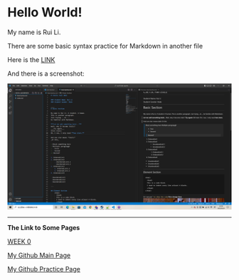 # Hello World!

My name is Rui Li. 

There are some basic syntax practice for Markdown in another file

Here is the [LINK](BasicSyntax.md "Na Na Na Na Na Na Na")

And there is a screenshot:

![Screenshot](Screenshot.png)


---


**The Link to Some Pages**

[WEEK 0](https://ucsd-cse15l-f22.github.io/week/week0/ "Not Bad")

[My Github Main Page](https://ruili4ucsd.github.io/cse15l-lab-reports/ "Hope not bad")

[My Github Practice Page](https://ruili4ucsd.github.io/cse15l-lab-reports/BasicSyntax.md "dududududududu")